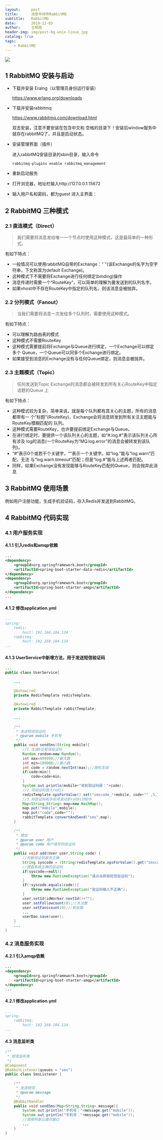 ```yaml
---
layout:     post
title:      消息中间件RabbitMQ
subtitle:   RabbitMQ
date:       2019-12-03
author:     王明高
header-img: img/post-bg-unix-linux.jpg
catalog: true
tags:
    - RabbitMQ
---
```


![](https://raw.githubusercontent.com/minggaowang/minggaowang.github.io/master/img/rabbitmq.jpg)

## 1 RabbitMQ 安装与启动

- 下载并安装 Eralng（以管理员身份运行安装）

  https://www.erlang.org/downloads

- 下载并安装rabbitmq

  https://www.rabbitmq.com/download.html

  双击安装，注意不要安装在包含中文和 空格的目录下！安装后window服务中就存在rabbitMQ了，并且是启动状态。

- 安装管理界面（插件） 

  进入rabbitMQ安装目录的sbin目录，输入命令

  ```shell
  rabbitmq‐plugins enable rabbitmq_management
  ```

- 重新启动服务 

- 打开浏览器，地址栏输入http://127.0.0.1:15672

- 输入用户名和密码，都为guest 进入主界面：

## 2 RabbitMQ 三种模式

### 2.1 直连模式（Direct）

>我们需要将消息发给唯一一个节点时使用这种模式，这是最简单的一种形式。

有如下特点：

- 一般情况可以使用rabbitMQ自带的Exchange：" "(该Exchange的名字为空字符串，下文称其为default Exchange)。
- 这种模式下不需要将Exchange进行任何绑定(binding)操作 
- 消息传递时需要一个“RouteKey”，可以简单的理解为要发送到的队列名字。
- 如果vhost中不存在RouteKey中指定的队列名，则该消息会被抛弃。

### 2.2 分列模式（Fanout）

>当我们需要将消息一次发给多个队列时，需要使用这种模式。

有如下特点：

- 可以理解为路由表的模式
- 这种模式不需要RouteKey 
- 这种模式需要提前将Exchange与Queue进行绑定，一个Exchange可以绑定多个 Queue，一个Queue可以同多个Exchange进行绑定。
- 如果接受到消息的Exchange没有与任何Queue绑定，则消息会被抛弃。

### 2.3 主题模式（Topic）

>任何发送到Topic Exchange的消息都会被转发到所有关心RouteKey中指定话题的Queue 上

有如下特点：

- 这种模式较为复杂，简单来说，就是每个队列都有其关心的主题，所有的消息都带有一 个“标题”(RouteKey)，Exchange会将消息转发到所有关注主题能与RouteKey模糊匹配的 队列。
- 这种模式需要RouteKey，也许要提前绑定Exchange与Queue。
- 在进行绑定时，要提供一个该队列关心的主题，如“#.log.#”表示该队列关心所有涉及 log的消息(一个RouteKey为”MQ.log.error”的消息会被转发到该队列)。
- “#”表示0个或若干个关键字，“”表示一个关键字。如“log.”能与“log.warn”匹配，无法 与“log.warn.timeout”匹配；但是“log.#”能与上述两者匹配。
- 同样，如果Exchange没有发现能够与RouteKey匹配的Queue，则会抛弃此消息 

## 3 RabbitMQ 使用场景

例如用户注册功能，生成手机验证码，存入Redis并发送到RabbitMQ。

## 4 RabbitMQ 代码实现

### 4.1 用户服务实现

#### 4.1.1 引入redis和amqp依赖

```xml
...
<dependency>
    <groupId>org.springframework.boot</groupId>
    <artifactId>spring‐boot‐starter‐data‐redis</artifactId>
</dependency>
<dependency>
    <groupId>org.springframework.boot</groupId>
    <artifactId>spring‐boot‐starter‐amqp</artifactId>
</dependency>
...
```

#### 4.1.2 修改application.yml

```yml
...
spring:
	redis:
		host: 192.168.184.134
	rabbitmq:
    	host: 192.168.184.134
...    	
```

#### 4.1.3 UserService中新增方法，用于发送短信验证码

```java
...
public class UserService{
    
    ...
    
    @Autowired
    private RedisTemplate redisTemplate;
    
    @Autowired
    private RabbitTemplate rabbitTemplate;
    
    ...
    
    /**
     * 发送短信验证码
     * @param mobile 手机号
     */
    public void sendSms(String mobile){
    	//1.生成6位短信验证码
        Random random=new Random();
        int max=999999;//最大数
        int min=100000;//最小数
        int code = random.nextInt(max);//随机生成
        if(code<min){
            code=code+min;
        }
        System.out.println(mobile+"收到验证码是："+code);
        //2.将验证码放入redis
        redisTemplate.opsForValue().set("smscode_"+mobile, code+"" ,5,TimeUnit.MINUTES );//五分钟过期
        //3.将验证码和手机号发动到rabbitMQ中
        Map<String,String> map=new HashMap();
        map.put("mobile",mobile);
        map.put("code",code+"");
        rabbitTemplate.convertAndSend("sms",map);
    }
    
    /**
     * 增加
     * @param user 用户
     * @param code 用户填写的验证码
     */
    public void add(User user,String code) {
        //判断验证码是否正确
        String syscode = (String)redisTemplate.opsForValue().get("smscode_" + user.getMobile());
        //提取系统正确的验证码
        if(syscode==null){
            throw new RuntimeException("请点击获取短信验证码");
        }
        if(!syscode.equals(code)){
            throw new RuntimeException("验证码输入不正确");
        }
        user.setId(idWorker.nextId()+"");
        user.setFollowcount(0);//关注数
        user.setFanscount(0);//粉丝数
        ...
        userDao.save(user);
    }
    ...
}
```

### 4.2 消息服务实现

#### 4.2.1 引入amqp依赖

```xml
...
<dependency>
    <groupId>org.springframework.boot</groupId>
    <artifactId>spring‐boot‐starter‐amqp</artifactId>
</dependency>
...
```

#### 4.2.1 修改application.yml 

```yml
...
spring:
	rabbitmq:
    	host: 192.168.184.134
...    	
```

#### 4.3 消息监听类

```java
/**
 * 短信监听类
 */
@Component
@RabbitListener(queues = "sms")
public class SmsListener {
   
    /**
     * 发送短信
     * @param message
     */
    @RabbitHandler
    public void sendSms(Map<String,String> message){
        System.out.println("手机号："+message.get("mobile"));
        System.out.println("手机号："+message.get("mobile"));
        //调用阿里云通讯接口
        ...
    }
}
```